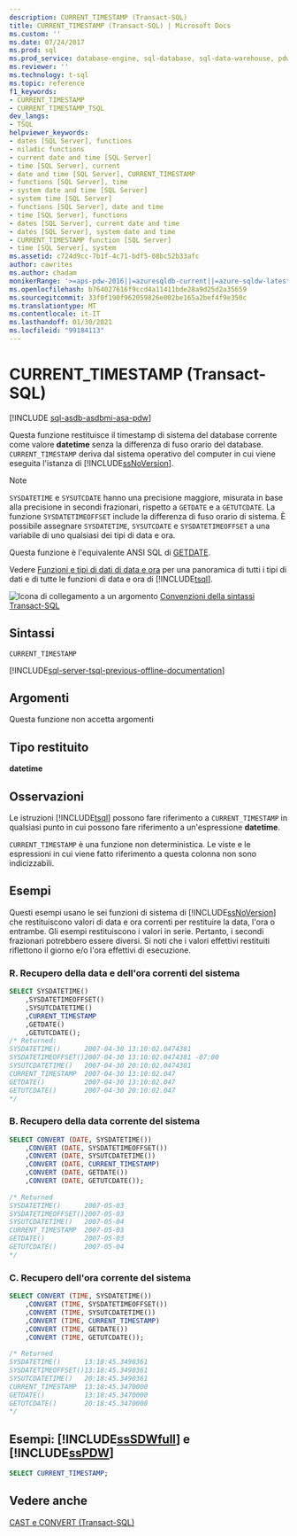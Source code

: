```yaml
---
description: CURRENT_TIMESTAMP (Transact-SQL)
title: CURRENT_TIMESTAMP (Transact-SQL) | Microsoft Docs
ms.custom: ''
ms.date: 07/24/2017
ms.prod: sql
ms.prod_service: database-engine, sql-database, sql-data-warehouse, pdw
ms.reviewer: ''
ms.technology: t-sql
ms.topic: reference
f1_keywords:
- CURRENT_TIMESTAMP
- CURRENT_TIMESTAMP_TSQL
dev_langs:
- TSQL
helpviewer_keywords:
- dates [SQL Server], functions
- niladic functions
- current date and time [SQL Server]
- time [SQL Server], current
- date and time [SQL Server], CURRENT_TIMESTAMP
- functions [SQL Server], time
- system date and time [SQL Server]
- system time [SQL Server]
- functions [SQL Server], date and time
- time [SQL Server], functions
- dates [SQL Server], current date and time
- dates [SQL Server], system date and time
- CURRENT_TIMESTAMP function [SQL Server]
- time [SQL Server], system
ms.assetid: c724d9cc-7b1f-4c71-bdf5-08bc52b33afc
author: cawrites
ms.author: chadam
monikerRange: '>=aps-pdw-2016||=azuresqldb-current||=azure-sqldw-latest||>=sql-server-2016||>=sql-server-linux-2017||=azuresqldb-mi-current'
ms.openlocfilehash: b764027616f9ccd4a11411bde28a9d25d2a35659
ms.sourcegitcommit: 33f0f190f962059826e002be165a2bef4f9e350c
ms.translationtype: MT
ms.contentlocale: it-IT
ms.lasthandoff: 01/30/2021
ms.locfileid: "99184113"
---
```

# <a name="current_timestamp-transact-sql"></a>CURRENT_TIMESTAMP (Transact-SQL)
[!INCLUDE [sql-asdb-asdbmi-asa-pdw](../../includes/applies-to-version/sql-asdb-asdbmi-asa-pdw.md)]

Questa funzione restituisce il timestamp di sistema del database corrente come valore **datetime** senza la differenza di fuso orario del database. `CURRENT_TIMESTAMP` deriva dal sistema operativo del computer in cui viene eseguita l'istanza di [!INCLUDE[ssNoVersion](../../includes/ssnoversion-md.md)].
  
> [!NOTE]  
>  `SYSDATETIME` e `SYSUTCDATE` hanno una precisione maggiore, misurata in base alla precisione in secondi frazionari, rispetto a `GETDATE` e a `GETUTCDATE`. La funzione `SYSDATETIMEOFFSET` include la differenza di fuso orario di sistema. È possibile assegnare `SYSDATETIME`, `SYSUTCDATE` e `SYSDATETIMEOFFSET` a una variabile di uno qualsiasi dei tipi di data e ora.  
  
Questa funzione è l'equivalente ANSI SQL di [GETDATE](../../t-sql/functions/getdate-transact-sql.md).
  
Vedere [Funzioni e tipi di dati di data e ora](../../t-sql/functions/date-and-time-data-types-and-functions-transact-sql.md) per una panoramica di tutti i tipi di dati e di tutte le funzioni di data e ora di [!INCLUDE[tsql](../../includes/tsql-md.md)].
  
![Icona di collegamento a un argomento](../../database-engine/configure-windows/media/topic-link.gif "Icona di collegamento a un argomento") [Convenzioni della sintassi Transact-SQL](../../t-sql/language-elements/transact-sql-syntax-conventions-transact-sql.md)
  
## <a name="syntax"></a>Sintassi  
  
```syntaxsql
CURRENT_TIMESTAMP  
```  
  
[!INCLUDE[sql-server-tsql-previous-offline-documentation](../../includes/sql-server-tsql-previous-offline-documentation.md)]

## <a name="arguments"></a>Argomenti
Questa funzione non accetta argomenti
  
## <a name="return-type"></a>Tipo restituito  
**datetime**
  
## <a name="remarks"></a>Osservazioni  
Le istruzioni [!INCLUDE[tsql](../../includes/tsql-md.md)] possono fare riferimento a `CURRENT_TIMESTAMP` in qualsiasi punto in cui possono fare riferimento a un'espressione **datetime**.
  
`CURRENT_TIMESTAMP` è una funzione non deterministica. Le viste e le espressioni in cui viene fatto riferimento a questa colonna non sono indicizzabili.
  
## <a name="examples"></a>Esempi  
Questi esempi usano le sei funzioni di sistema di [!INCLUDE[ssNoVersion](../../includes/ssnoversion-md.md)] che restituiscono valori di data e ora correnti per restituire la data, l'ora o entrambe. Gli esempi restituiscono i valori in serie. Pertanto, i secondi frazionari potrebbero essere diversi. Si noti che i valori effettivi restituiti riflettono il giorno e/o l'ora effettivi di esecuzione.
  
### <a name="a-get-the-current-system-date-and-time"></a>R. Recupero della data e dell'ora correnti del sistema  
  
```sql
SELECT SYSDATETIME()  
    ,SYSDATETIMEOFFSET()  
    ,SYSUTCDATETIME()  
    ,CURRENT_TIMESTAMP  
    ,GETDATE()  
    ,GETUTCDATE();  
/* Returned:  
SYSDATETIME()      2007-04-30 13:10:02.0474381  
SYSDATETIMEOFFSET()2007-04-30 13:10:02.0474381 -07:00  
SYSUTCDATETIME()   2007-04-30 20:10:02.0474381  
CURRENT_TIMESTAMP  2007-04-30 13:10:02.047  
GETDATE()          2007-04-30 13:10:02.047  
GETUTCDATE()       2007-04-30 20:10:02.047  
*/
```  
  
### <a name="b-get-the-current-system-date"></a>B. Recupero della data corrente del sistema  
  
```sql
SELECT CONVERT (DATE, SYSDATETIME())  
    ,CONVERT (DATE, SYSDATETIMEOFFSET())  
    ,CONVERT (DATE, SYSUTCDATETIME())  
    ,CONVERT (DATE, CURRENT_TIMESTAMP)  
    ,CONVERT (DATE, GETDATE())  
    ,CONVERT (DATE, GETUTCDATE());  
  
/* Returned   
SYSDATETIME()      2007-05-03  
SYSDATETIMEOFFSET()2007-05-03  
SYSUTCDATETIME()   2007-05-04  
CURRENT_TIMESTAMP  2007-05-03  
GETDATE()          2007-05-03  
GETUTCDATE()       2007-05-04  
*/  
```  
  
### <a name="c-get-the-current-system-time"></a>C. Recupero dell'ora corrente del sistema  
  
```sql
SELECT CONVERT (TIME, SYSDATETIME())  
    ,CONVERT (TIME, SYSDATETIMEOFFSET())  
    ,CONVERT (TIME, SYSUTCDATETIME())  
    ,CONVERT (TIME, CURRENT_TIMESTAMP)  
    ,CONVERT (TIME, GETDATE())  
    ,CONVERT (TIME, GETUTCDATE());  
  
/* Returned  
SYSDATETIME()      13:18:45.3490361  
SYSDATETIMEOFFSET()13:18:45.3490361  
SYSUTCDATETIME()   20:18:45.3490361  
CURRENT_TIMESTAMP  13:18:45.3470000  
GETDATE()          13:18:45.3470000  
GETUTCDATE()       20:18:45.3470000  
*/  
```  
  
## <a name="examples-sssdwfull-and-sspdw"></a>Esempi: [!INCLUDE[ssSDWfull](../../includes/sssdwfull-md.md)] e [!INCLUDE[ssPDW](../../includes/sspdw-md.md)]  
  
```sql
SELECT CURRENT_TIMESTAMP;  
```  
  
## <a name="see-also"></a>Vedere anche
[CAST e CONVERT &#40;Transact-SQL&#41;](../../t-sql/functions/cast-and-convert-transact-sql.md)
  
  

